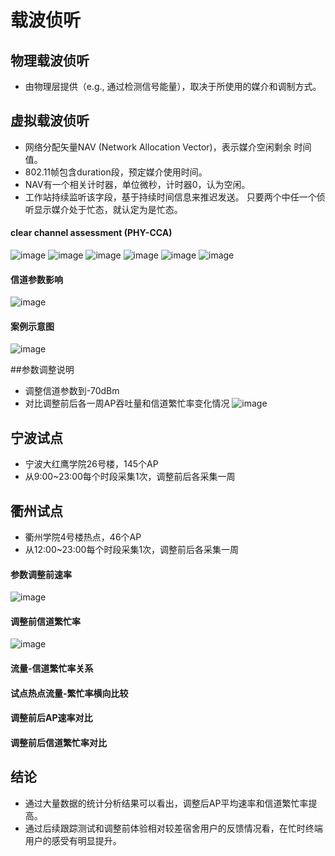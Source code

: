 # 载波侦听

##	物理载波侦听
- 由物理层提供（e.g., 通过检测信号能量），取决于所使用的媒介和调制方式。

##  虚拟载波侦听
-  网络分配矢量NAV (Network Allocation Vector)，表示媒介空闲剩余
时间值。
-  802.11帧包含duration段，预定媒介使用时间。
-  NAV有一个相关计时器，单位微秒，计时器0，认为空闲。
-  工作站持续监听该字段，基于持续时间信息来推迟发送。
只要两个中任一个侦听显示媒介处于忙态，就认定为是忙态。

#### clear channel assessment (PHY-CCA)
![image](https://github.com/douboer/netoptimize/blob/master/docs/imgs/image009.jpg)
![image](https://github.com/douboer/netoptimize/blob/master/docs/imgs/image021.jpg)
![image](https://github.com/douboer/netoptimize/blob/master/docs/imgs/image023.jpg)
![image](https://github.com/douboer/netoptimize/blob/master/docs/imgs/image025.jpg)
![image](https://github.com/douboer/netoptimize/blob/master/docs/imgs/image027.jpg)
![image](https://github.com/douboer/netoptimize/blob/master/docs/imgs/image029.jpg)
 

#### 信道参数影响
![image](https://github.com/douboer/netoptimize/blob/master/docs/imgs/image012.jpg)
 
 
#### 案例示意图
![image](https://github.com/douboer/netoptimize/blob/master/docs/imgs/image013.jpg)
 
 
##参数调整说明
-	调整信道参数到-70dBm
-	对比调整前后各一周AP吞吐量和信道繁忙率变化情况
![image](https://github.com/douboer/netoptimize/blob/master/docs/imgs/image014.jpg)

##	宁波试点
- 宁波大红鹰学院26号楼，145个AP
- 从9:00~23:00每个时段采集1次，调整前后各采集一周
##	衢州试点
- 衢州学院4号楼热点，46个AP
- 从12:00~23:00每个时段采集1次，调整前后各采集一周
 
#### 参数调整前速率
![image](https://github.com/douboer/netoptimize/blob/master/docs/imgs/image015.jpg)
 
 
#### 调整前信道繁忙率
![image](https://github.com/douboer/netoptimize/blob/master/docs/imgs/image019.jpg)
 
 
#### 流量-信道繁忙率关系
 
 
#### 试点热点流量-繁忙率横向比较
 
 
#### 调整前后AP速率对比
 
 
#### 调整前后信道繁忙率对比
 
## 结论
-	通过大量数据的统计分析结果可以看出，调整后AP平均速率和信道繁忙率提高。
-	通过后续跟踪测试和调整前体验相对较差宿舍用户的反馈情况看，在忙时终端用户的感受有明显提升。
